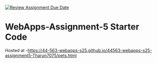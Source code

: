 [![Review Assignment Due Date](https://classroom.github.com/assets/deadline-readme-button-22041afd0340ce965d47ae6ef1cefeee28c7c493a6346c4f15d667ab976d596c.svg)](https://classroom.github.com/a/I_cAM86b)
# WebApps-Assignment-5 Starter Code
Hosted at -https://44-563-webapps-s25.github.io/44563-webapps-s25-assignment5-Tharun7075/pets.html 
